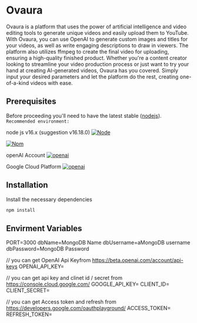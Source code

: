 # Ovaura

Ovaura is a platform that uses the power of artificial intelligence and video editing tools to generate unique videos and easily upload them to YouTube. With Ovaura, you can use OpenAI to generate custom images and titles for your videos, as well as write engaging descriptions to draw in viewers. The platform also utilizes ffmpeg to create the final video for uploading, ensuring a high-quality finished product. Whether you're a content creator looking to streamline your video production process or just want to try your hand at creating AI-generated videos, Ovaura has you covered. Simply input your desired parameters and let the platform do the rest, creating one-of-a-kind videos with ease.

## Prerequisites

Before proceeding you'll need to have the latest stable ([nodejs](nodejs)).
`Recommended environment:`

node js v16.x (suggestion v16.18.0)
[![Node](https://img.shields.io/badge/Node-v16.x-40bc9c?logo=Node.js&logoColor=white)](https://nodejs.org)

[![Npm](https://img.shields.io/badge/Npm-v8+-40bc9c?logo=yarn&logoColor=white)](https://yarnpkg.com/)

openAI Account
[![openai](https://img.shields.io/badge/openai-40bc9c?logo=openai&logoColor=white)](https://beta.openai.com/account/)

Google Cloud Platform
[![openai](https://img.shields.io/badge/cloud-platform-40bc9c?logo=google&logoColor=blue)](https://console.cloud.google.com/)

## Installation

Install the necessary dependencies

```bash
npm install
```

## Envirment Variables

PORT=3000
dbName=MongoDB Name
dbUsername=aMongoDB username
dbPassword=MongoDB Password

// you can get OpenAI Api Keyfrom https://beta.openai.com/account/api-keys
OPENAI_API_KEY=

// you can get api key and clinet id / secret from https://console.cloud.google.com/
GOOGLE_API_KEY=
CLIENT_ID=
CLIENT_SECRET=

// you can get Access token and refresh from https://developers.google.com/oauthplayground/
ACCESS_TOKEN=
REFRESH_TOKEN=
